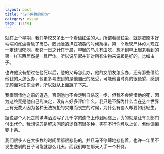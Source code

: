 ```yaml
---
layout: post
title: "马不停蹄的悲伤"
category: essay
tags: [life]
---
```



就在上个星期，我们学校又多出一个看破红尘的人。所谓看破红尘，就是把原本好端端的红尘看破了而已，因此他选择在凌晨的时候跳楼。第一个发现尸体的人现在一定还很郁闷，都说一日之计在于晨，早起的鸟儿有虫吃，想不到早上起来看到的第一样东西居然是一具尸体。所以说早起并非对所有生物来说都是好的，比如虫子。


也许他没有想过在他死以后，他的父母怎么办，他的女朋友怎么办，还有那些借给他钱的人怎么办，他更多考虑到的是他自己的感受，可能他当时真的很绝望，感到无颜面对江东父老，所以就从上面跳了下来。


我很同情他之前的遭遇，否则他也不会走到自杀这一步，但我不会惋惜他的死，因为这终究是他自己的决定，没有人好多评价什么。我只是不解为什么当在这个世界上有无数人因为各种无法抗拒的灾难而丧生的时候，为什么有些人却要如此轻生。


据说那个人死之前洋洋洒洒写了几千字的遗书上传到网络上，为的就是让有关部门付出代价。我想说的是解决问题的途径有很多种，实在不行你可以上访，但你偏偏要上吊。


我们很多人在大多数的时间里都很悲伤的，并且马不停蹄地悲伤着，也许一年里不发生悲剧的日子可能就那么几天，而我们却在那天人手一个杯具。
